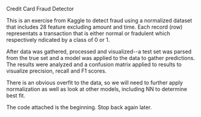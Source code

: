 Credit Card Fraud Detector

This is an exercise from Kaggle to detect fraud using a normalized dataset that includes 28 feature excluding amount and time. Each record (row) representats a transaction that is either normal or fradulent which respectively ndicated by a class of 0 or 1.

After data was gathered, processed and visualized--a test set was parsed from the true set and a model was applied to the data to gather predictions. The results were analyzed and a confusion matrix applied to results to visualize precision, recall and F1 scores.

There is an obvious overfit to the data, so we will need to further apply normalization as well as look at other models, including NN to determine best fit.

The code attached is the beginning. Stop back again later.